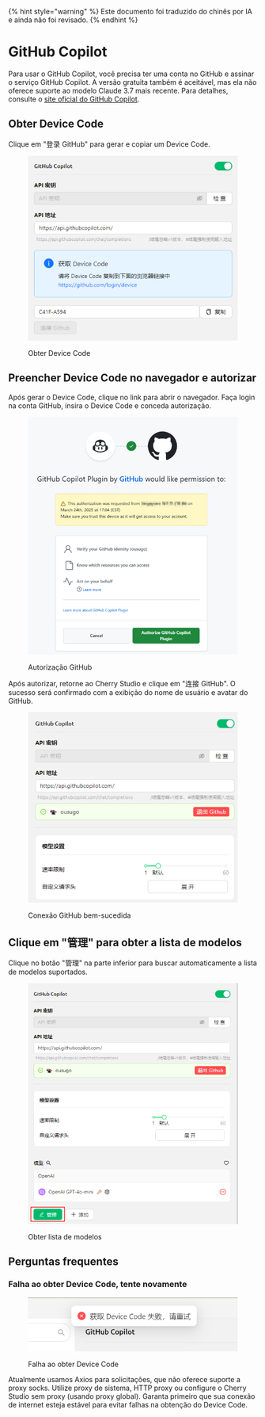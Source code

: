 
{% hint style="warning" %}
Este documento foi traduzido do chinês por IA e ainda não foi revisado.
{% endhint %}

# GitHub Copilot

Para usar o GitHub Copilot, você precisa ter uma conta no GitHub e assinar o serviço GitHub Copilot. A versão gratuita também é aceitável, mas ela não oferece suporte ao modelo Claude 3.7 mais recente. Para detalhes, consulte o [site oficial do GitHub Copilot](https://github.com/features/copilot).

## Obter Device Code

Clique em "登录 GitHub" para gerar e copiar um Device Code.

<figure><img src="../../.gitbook/assets/获取DeviceCode.png" alt="Exemplo de obtenção de Device Code"><figcaption><p>Obter Device Code</p></figcaption></figure>

## Preencher Device Code no navegador e autorizar

Após gerar o Device Code, clique no link para abrir o navegador. Faça login na conta GitHub, insira o Device Code e conceda autorização.

<figure><img src="../../.gitbook/assets/GitHub授权.png" alt="Exemplo de autorização no GitHub"><figcaption><p>Autorização GitHub</p></figcaption></figure>

Após autorizar, retorne ao Cherry Studio e clique em "连接 GitHub". O sucesso será confirmado com a exibição do nome de usuário e avatar do GitHub.

<figure><img src="../../.gitbook/assets/GitHub连接成功.png" alt="Exemplo de conexão bem-sucedida"><figcaption><p>Conexão GitHub bem-sucedida</p></figcaption></figure>

## Clique em "管理" para obter a lista de modelos

Clique no botão "管理" na parte inferior para buscar automaticamente a lista de modelos suportados.

<figure><img src="../../.gitbook/assets/管理按钮获取模型列表.png" alt="Exemplo de obtenção da lista de modelos"><figcaption><p>Obter lista de modelos</p></figcaption></figure>

## Perguntas frequentes

### Falha ao obter Device Code, tente novamente

<figure><img src="../../.gitbook/assets/获取DeviceCode失败.png" alt="Exemplo de falha na obtenção de Device Code"><figcaption><p>Falha ao obter Device Code</p></figcaption></figure>

Atualmente usamos Axios para solicitações, que não oferece suporte a proxy socks. Utilize proxy de sistema, HTTP proxy ou configure o Cherry Studio sem proxy (usando proxy global). Garanta primeiro que sua conexão de internet esteja estável para evitar falhas na obtenção do Device Code.